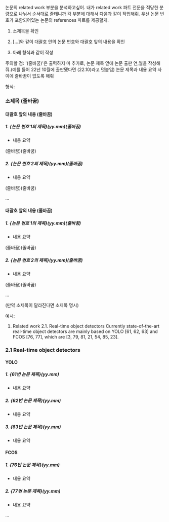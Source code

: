 논문의 related work 부분을 분석하고싶어. 내가 related work 파트 전문을 적당한 분량으로 나눠서 순서대로 줄테니까 각 부분에 대해서 다음과 같이 작업해줘. 우선 논문 번호가 포함되어있는 논문의 references 파트를 제공할게.

1. 소제목을 확인

2. [...]와 같이 대괄호 안의 논문 번호와 대괄호 앞의 내용을 확인

3. 아래 형식과 같이 작성

주의할 점:
'(줄바꿈)'은 출력하지 마
추가로, 논문 제목 옆에 논문 출판 연,월을 작성해줘.(예를 들어 22년 10월에 출판됐다면 (22.10)라고 덧붙임)
논문 제목과 내용 요약 사이에 줄바꿈이 없도록 해줘


형식:
### 소제목 (줄바꿈)

#### 대괄호 앞의 내용 (줄바꿈)

##### 1. {논문 번호 1의 제목}(yy.mm)(줄바꿈)
- 내용 요약

(줄바꿈)(줄바꿈)

##### 2. {논문 번호 2의 제목}(yy.mm)(줄바꿈)
- 내용 요약

(줄바꿈)(줄바꿈)

...

#### 대괄호 앞의 내용 (줄바꿈)

##### 1. {논문 번호 1의 제목}(yy.mm)(줄바꿈)
- 내용 요약

(줄바꿈)(줄바꿈)

##### 2. {논문 번호 2의 제목}(yy.mm)(줄바꿈)
- 내용 요약

(줄바꿈)(줄바꿈)

...

(만약 소제목이 달라진다면 소제목 명시)

예시:

1. Related work 2.1. Real-time object detectors Currently state-of-the-art real-time object detectors are mainly based on YOLO [61, 62, 63] and FCOS [76, 77], which are [3, 79, 81, 21, 54, 85, 23].

### 2.1 Real-time object detectors

#### YOLO

##### 1. {61번 논문 제목}(yy.mm)
- 내용 요약

##### 2. {62번 논문 제목}(yy.mm)
- 내용 요약

##### 3. {63번 논문 제목}(yy.mm)
- 내용 요약

#### FCOS

##### 1. {76번 논문 제목}(yy.mm)
- 내용 요약

##### 2. {77번 논문 제목}(yy.mm)
- 내용 요약

...

